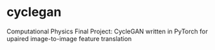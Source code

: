 # cyclegan
Computational Physics Final Project: CycleGAN written in PyTorch for upaired image-to-image feature translation

